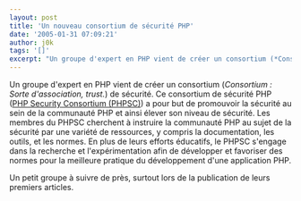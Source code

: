 ```yaml
---
layout: post
title: 'Un nouveau consortium de sécurité PHP'
date: '2005-01-31 07:09:21'
author: j0k
tags: '[]'
excerpt: "Un groupe d'expert en PHP vient de créer un consortium (*Consortium : Sorte d'association, trust.*) de sécurité.     \nCe consortium de sécurité PHP ([PHP Security Consortium (PHPSC)](http://phpsec.org/)) a pour but de promouvoir la sécurité au sein de la communauté PHP et ainsi élever son niveau de sécurité.   )   Les membres du PHPSC      …"
---
```


Un groupe d'expert en PHP vient de créer un consortium (*Consortium : Sorte d'association, trust.*) de sécurité.
Ce consortium de sécurité PHP ([PHP Security Consortium (PHPSC)](http://phpsec.org/)) a pour but de promouvoir la sécurité au sein de la communauté PHP et ainsi élever son niveau de sécurité.
   Les membres du PHPSC cherchent à instruire la communauté PHP au sujet de la sécurité par une variété de ressources, y compris la documentation, les outils, et les normes. En plus de leurs efforts éducatifs, le PHPSC s'engage dans la recherche et l'expérimentation afin de développer et favoriser des normes pour la meilleure pratique du développement d'une application PHP.

Un petit groupe à suivre de près, surtout lors de la publication de leurs premiers articles.
